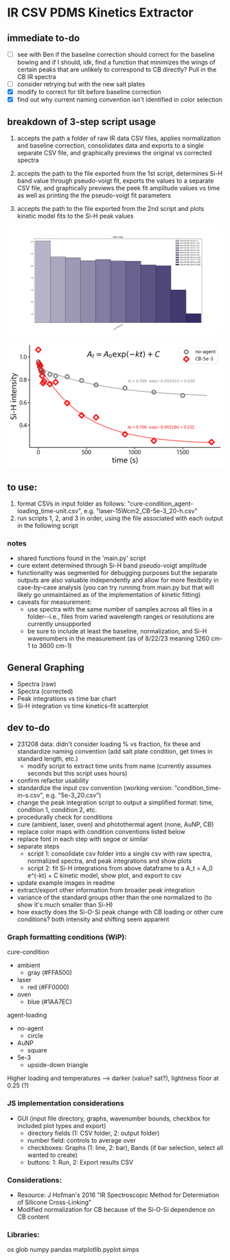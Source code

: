 # IR CSV PDMS Kinetics Extractor

## immediate to-do
- [ ] see with Ben if the baseline correction should correct for the baseline bowing and if I should, idk, find a function that minimizes the wings of certain peaks that are unlikely to correspond to CB directly?  Pull in the CB IR spectra
- [ ] consider retrying but with the new salt plates
- [x] modify to correct for tilt before baseline correction
- [x] find out why current naming convention isn't identified in color selection

## breakdown of 3-step script usage

1. accepts the path a folder of raw IR data CSV files, applies normalization and baseline correction, consolidates data and exports to a single separate CSV file, and graphically previews the original vs corrected spectra

2. accepts the path to the file exported from the 1st script, determines Si-H band value through pseudo-voigt fit, exports the values to a separate CSV file, and graphically previews the peek fit amplitude values vs time as well as printing the the pseudo-voigt fit parameters

3. accepts the path to the file exported from the 2nd script and plots kinetic model fits to the Si-H peak values

![spectra](exports\images\saltplate_normalized_integration_comparison1.png "normalized salt plate time-cure bar graph comparison")

![scatter](exports\images\10A_5ppt-vs-0-vs-time_kinetics_scatter.png "Lased PDMS: loading vs time kinetic model scatterfit")

## to use:
1. format CSVs in input folder as follows: "cure-condition_agent-loading_time-unit.csv", e.g. "laser-15Wcm2_CB-5e-3_20-h.csv"
2. run scripts 1, 2, and 3 in order, using the file associated with each output in the following script

### notes
- shared functions found in the 'main.py' script
- cure extent determined through Si-H band pseudo-voigt amplitude
- functionality was segmented for debugging purposes but the separate outputs are also valuable independently and allow for more flexibility in  case-by-case analysis (you can try running from main.py but that will likely go unmaintained as of the implementation of kinetic fitting)
- caveats for measurement:
  - use spectra with the same number of samples across all files in a folder--i.e., files from varied wavelength ranges or resolutions are currently unsupported
  - be sure to include at least the baseline, normalization, and Si-H wavenumbers in the measurement (as of 8/22/23 meaning 1260 cm-1 to 3600 cm-1)

## General Graphing
- Spectra (raw)
- Spectra (corrected)
- Peak integrations vs time bar chart
- Si-H integration vs time kinetics-fit scatterplot

## dev to-do
 - 231208 data: didn't consider loading % vs fraction, fix these and standardize naming convention (add salt plate condition, get times in standard length, etc.)
   - modify script to extract time units from name (currently assumes seconds but this script uses hours)
 - confirm refactor usability
 - standardize the input csv convention (working version: "condition_time-in-s.csv", e.g. "5e-3_20.csv")
 - change the peak integration script to output a simplified format: time, condition 1, condition 2, etc.
 - procedurally check for conditions
  - cure (ambient, laser, oven) and photothermal agent (none, AuNP, CB)
 - replace color maps with condition conventions listed below
 - replace font in each step with segoe or similar
 - separate steps 
    - script 1: consolidate csv folder into a single csv with raw spectra, normalized spectra, and peak integrations and show plots
    - script 2: fit Si-H integrations from above dataframe to a A_t = A_0 e^(-kt) + C kinetic model, show plot, and export to csv
 - update example images in readme
 - extract/export other information from broader peak integration
  - variance of the standard groups other than the one normalized to (to show it's much smaller than Si-H)
  - how exactly does the Si-O-Si peak change with CB loading or other cure conditions?  both intensity and shifting seem apparent
### Graph formatting conditions (WiP):
cure-condition
- ambient
  - gray (#FFA500)
- laser
  - red (#FF0000)
- oven
  - blue (#1AA7EC)

agent-loading
- no-agent
  - circle
- AuNP
  - square
- 5e-3
  - upside-down triangle

Higher loading and temperatures --> darker (value? sat?), lightness floor at 0.25 (?)

  ### JS implementation considerations
- GUI (input file directory, graphs, wavenumber bounds, checkbox for included plot types and export)
    - directory fields (1: CSV folder, 2: output folder)
    - number field: controls to average over
    - checkboxes: Graphs (1: line, 2: bar), Bands (if bar selection, select all wanted to create)
    - buttons: 1: Run, 2: Export results CSV

### Considerations:
 - Resource: J Hofman's 2016 "IR Spectroscopic Method for Determiation of Silicone Cross-Linking"
 - Modified normalization for CB because of the Si-O-Si dependence on CB content

### Libraries:
os
glob
numpy
pandas
matplotlib.pyplot
simps
